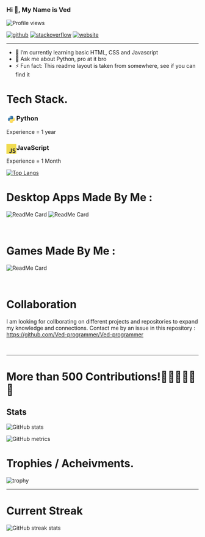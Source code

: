 <!-- markdownlint-disable-file -->

### Hi 👋, My Name is Ved

![Profile views](https://gpvc.arturio.dev/Ved-programmer)


<a href="https://github.com/Ved-programmer"><img src='https://cdn.jsdelivr.net/npm/simple-icons@3.0.1/icons/github.svg' alt='github' height='20'></a>
<a href="https://stackoverflow.com/users/14334440/ved-rathi"><img src='https://cdn.jsdelivr.net/npm/simple-icons@3.0.1/icons/stackoverflow.svg' alt='stackoverflow' height='20'></a> 
<a href="https://Ved-programmer.github.io/Ved-programmer"><img src='https://cdn.jsdelivr.net/npm/simple-icons@3.0.1/icons/icloud.svg' alt='website' height='20'></a> 

---

- 🌱 I’m currently learning basic HTML, CSS and Javascript
- 💬 Ask me about Python, pro at it bro
- ⚡ Fun fact: This readme layout is taken from somewhere, see if you can find it

# Tech Stack.

### <img align="left" alt="Python" width="26px" src="icons/python.png" /> Python
Experience = 1 year
### <img align="left" alt="JavaScript" width="26px" src="icons/javascript.png" /> JavaScript
Experience = 1 Month
<!-- ### <img align="left" alt="HTML5" width="26px" src="icons/html.png" /> HTML
Experience = 1 Month -->
<!-- ### <img align="left" alt="CSS3" width="26px" src="icons/css.png" /> CSS
Experience = 1 Month -->

[![Top Langs](https://github-readme-stats.vercel.app/api/top-langs/?username=Ved-programmer)](https://github.com/anuraghazra/github-readme-stats)

# Desktop Apps Made By Me :

![ReadMe Card](https://github-readme-stats.vercel.app/api/pin/?username=Ved-programmer&repo=Login-System)
![ReadMe Card](https://github-readme-stats.vercel.app/api/pin/?username=Ved-programmer&repo=Numerical-Base-Converter)

<br />

# Games Made By Me : 


![ReadMe Card](https://github-readme-stats.vercel.app/api/pin/?username=Ved-programmer&repo=TypingPro)

<br />

# Collaboration

I am looking for collborating on different projects and repositories to expand my knowledge and connections. Contact me by an issue in this repository : https://github.com/Ved-programmer/Ved-programmer 

<br />

---

# More than 500 Contributions!🥳🎊🎉🎊🎉🥳



## Stats

![GitHub stats](https://github-readme-stats.vercel.app/api?username=Ved-programmer&show_icons=true&count_private=true)  

![GitHub metrics](https://metrics.lecoq.io/Ved-programmer)


<!-- ## How much time I spend in Coding Per Week ?
![Ved-programmer's wakatime stats](https://github-readme-stats.vercel.app/api/wakatime?username=Ved-programmer) -->


# Trophies / Acheivments.

![trophy](https://github-profile-trophy.vercel.app/?username=Ved-programmer)

---
# Current Streak
![GitHub streak stats](https://github-readme-streak-stats.herokuapp.com/?user=Ved-programmer)  
